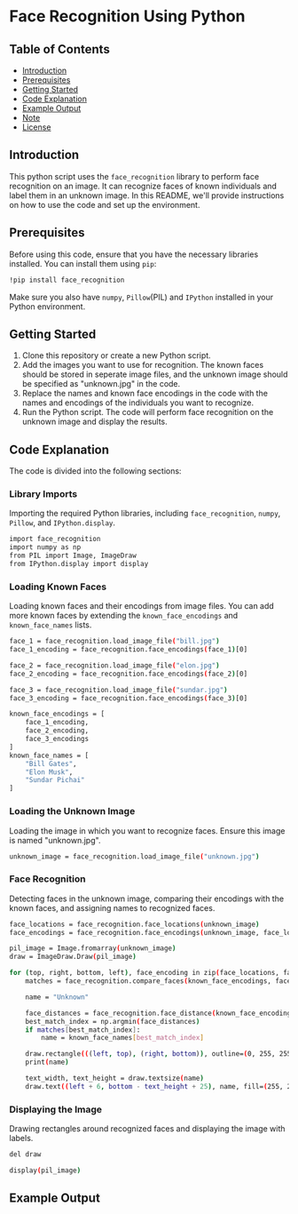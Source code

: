 # Face Recognition Using Python

## Table of Contents
- [Introduction](#introduction)
- [Prerequisites](#prerequisites)
- [Getting Started](#getting-started)
- [Code Explanation](#code-explanation)
- [Example Output](#example-output)
- [Note](#note)
- [License](#license)

## Introduction

This python script uses the `face_recognition` library to perform face recognition on an image. It can recognize faces of known individuals and label them in an unknown image. In this README, we'll provide instructions on how to use the code and set up the environment.

## Prerequisites

Before using this code, ensure that you have the necessary libraries installed. You can install them using `pip`:

```bash
!pip install face_recognition
```
Make sure you also have `numpy`, `Pillow`(PIL) and `IPython` installed in your Python environment.

## Getting Started

1. Clone this repository or create a new Python script.
2. Add the images you want to use for recognition. The known faces should be stored in seperate image files, and the unknown image should be specified as "unknown.jpg" in the code.
3. Replace the names and known face encodings in the code with the names and encodings of the individuals you want to recognize.
4. Run the Python script. The code will perform face recognition on the unknown image and display the results.

## Code Explanation

The code is divided into the following sections:

### Library Imports

Importing the required Python libraries, including `face_recognition`, `numpy`, `Pillow`, and `IPython.display`.

```bash
import face_recognition
import numpy as np
from PIL import Image, ImageDraw
from IPython.display import display
```

### Loading Known Faces

Loading known faces and their encodings from image files. You can add more known faces by extending the `known_face_encodings` and `known_face_names` lists.

```bash
face_1 = face_recognition.load_image_file("bill.jpg")
face_1_encoding = face_recognition.face_encodings(face_1)[0]

face_2 = face_recognition.load_image_file("elon.jpg")
face_2_encoding = face_recognition.face_encodings(face_2)[0]

face_3 = face_recognition.load_image_file("sundar.jpg")
face_3_encoding = face_recognition.face_encodings(face_3)[0]

known_face_encodings = [
    face_1_encoding,
    face_2_encoding,
    face_3_encodings
]
known_face_names = [
    "Bill Gates",
    "Elon Musk",
    "Sundar Pichai"
]
```

### Loading the Unknown Image

Loading the image in which you want to recognize faces. Ensure this image is named "unknown.jpg".

```bash
unknown_image = face_recognition.load_image_file("unknown.jpg")
```

### Face Recognition

Detecting faces in the unknown image, comparing their encodings with the known faces, and assigning names to recognized faces.

```bash
face_locations = face_recognition.face_locations(unknown_image)
face_encodings = face_recognition.face_encodings(unknown_image, face_locations)

pil_image = Image.fromarray(unknown_image)
draw = ImageDraw.Draw(pil_image)

for (top, right, bottom, left), face_encoding in zip(face_locations, face_encodings):
    matches = face_recognition.compare_faces(known_face_encodings, face_encoding)

    name = "Unknown"

    face_distances = face_recognition.face_distance(known_face_encodings, face_encoding)
    best_match_index = np.argmin(face_distances)
    if matches[best_match_index]:
        name = known_face_names[best_match_index]

    draw.rectangle(((left, top), (right, bottom)), outline=(0, 255, 255))
    print(name)

    text_width, text_height = draw.textsize(name)
    draw.text((left + 6, bottom - text_height + 25), name, fill=(255, 255, 255, 255))
```

### Displaying the Image

Drawing rectangles around recognized faces and displaying the image with labels.

```bash
del draw

display(pil_image)
```

## Example Output

